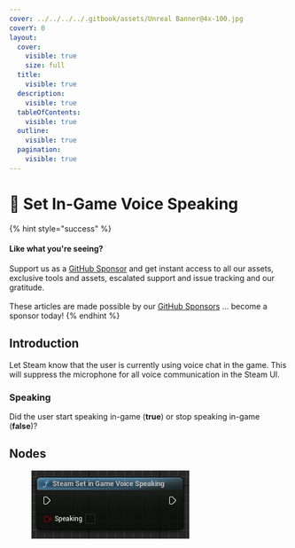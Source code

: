 ```yaml
---
cover: ../../../../.gitbook/assets/Unreal Banner@4x-100.jpg
coverY: 0
layout:
  cover:
    visible: true
    size: full
  title:
    visible: true
  description:
    visible: true
  tableOfContents:
    visible: true
  outline:
    visible: true
  pagination:
    visible: true
---
```


# 🔵 Set In-Game Voice Speaking

{% hint style="success" %}
#### Like what you're seeing?

Support us as a [GitHub Sponsor](../../../../become-a-sponsor/) and get instant access to all our assets, exclusive tools and assets, escalated support and issue tracking and our gratitude.\
\
These articles are made possible by our [GitHub Sponsors](../../../../become-a-sponsor/) ... become a sponsor today!
{% endhint %}

## Introduction

Let Steam know that the user is currently using voice chat in the game. This will suppress the microphone for all voice communication in the Steam UI.

### Speaking

Did the user start speaking in-game (**true**) or stop speaking in-game (**false**)?

## Nodes

<figure><img src="../../../../.gitbook/assets/image (29) (1).png" alt=""><figcaption></figcaption></figure>
